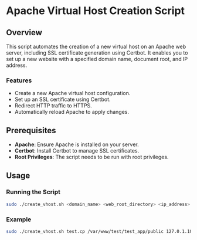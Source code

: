# Apache Virtual Host Creation Script

## Overview

This script automates the creation of a new virtual host on an Apache web server, including SSL certificate generation using Certbot. It enables you to set up a new website with a specified domain name, document root, and IP address.

### Features
- Create a new Apache virtual host configuration.
- Set up an SSL certificate using Certbot.
- Redirect HTTP traffic to HTTPS.
- Automatically reload Apache to apply changes.

## Prerequisites
- **Apache**: Ensure Apache is installed on your server.
- **Certbot**: Install Certbot to manage SSL certificates.
- **Root Privileges**: The script needs to be run with root privileges.

## Usage

### Running the Script

```bash
sudo ./create_vhost.sh <domain_name> <web_root_directory> <ip_address>
```

### Example

```bash
sudo ./create_vhost.sh test.cp /var/www/test/test_app/public 127.0.1.105
```

